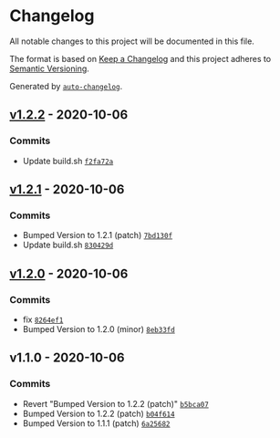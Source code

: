 # Changelog

All notable changes to this project will be documented in this file.

The format is based on [Keep a Changelog](https://keepachangelog.com/en/1.0.0/)
and this project adheres to [Semantic Versioning](https://semver.org/spec/v2.0.0.html).

Generated by [`auto-changelog`](https://github.com/CookPete/auto-changelog).

## [v1.2.2](https://github.com/erlangjs/erlang-otp/compare/v1.2.1...v1.2.2) - 2020-10-06

### Commits

- Update build.sh [`f2fa72a`](https://github.com/erlangjs/erlang-otp/commit/f2fa72a3d7581470b9b734b9a3f1d86e54f3bb34)

## [v1.2.1](https://github.com/erlangjs/erlang-otp/compare/v1.2.0...v1.2.1) - 2020-10-06

### Commits

- Bumped Version to 1.2.1 (patch) [`7bd130f`](https://github.com/erlangjs/erlang-otp/commit/7bd130f1d0870d65c869e1ba0426887313400217)
- Update build.sh [`830429d`](https://github.com/erlangjs/erlang-otp/commit/830429df338808f753f5358e1855805133daf603)

## [v1.2.0](https://github.com/erlangjs/erlang-otp/compare/v1.1.0...v1.2.0) - 2020-10-06

### Commits

- fix [`8264ef1`](https://github.com/erlangjs/erlang-otp/commit/8264ef155dacf20bb79f27ae0c2d06964b200b49)
- Bumped Version to 1.2.0 (minor) [`8eb33fd`](https://github.com/erlangjs/erlang-otp/commit/8eb33fdba84f7a5e0f8d858bcdd1e62e19bba2a5)

## v1.1.0 - 2020-10-06

### Commits

- Revert "Bumped Version to 1.2.2 (patch)" [`b5bca07`](https://github.com/erlangjs/erlang-otp/commit/b5bca0792332e4bea4e70f7c53042d78fd92b0d8)
- Bumped Version to 1.2.2 (patch) [`b04f614`](https://github.com/erlangjs/erlang-otp/commit/b04f614f564bdf833a1c0153827255627b8a2921)
- Bumped Version to 1.1.1 (patch) [`6a25682`](https://github.com/erlangjs/erlang-otp/commit/6a2568213301e1b7e1b19274a8703ef588a7e083)
